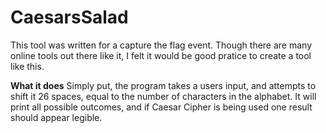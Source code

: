 # CaesarsSalad
This tool was written for a capture the flag event. Though there are many online tools out there like it, I felt it would be good pratice to create a tool like this. 

**What it does**
Simply put, the program takes a users input, and attempts to shift it 26 spaces, equal to the number of characters in the alphabet. It will print all possible outcomes, and if Caesar Cipher is being used one result should appear legible.
